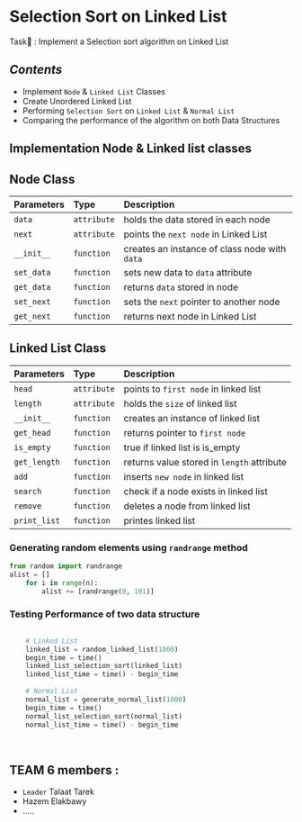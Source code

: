 
# Selection Sort on Linked List

Task🚀 : Implement a Selection sort algorithm on Linked List

## *Contents*
- Implement `Node` & `Linked List` Classes
- Create Unordered Linked List 
- Performing `Selection Sort` on `Linked List` & `Normal List`
- Comparing the performance of the algorithm on both Data Structures

## Implementation Node & Linked list classes

## Node Class
| Parameters | Type     | Description                |
| :-------- | :------- | :------------------------- |
| `data` | `attribute` | holds the data stored in each node |
| `next` | `attribute` | points the `next node` in Linked List |
| `__init__` | `function` | creates an instance of class node with `data` |
| `set_data` | `function` | sets new data to `data` attribute |
| `get_data` | `function` | returns `data` stored in node |
| `set_next` | `function` | sets the `next` pointer to another node |
| `get_next` | `function` | returns next node in Linked List |


## Linked List Class
| Parameters | Type     | Description                |
| :-------- | :------- | :------------------------- |
| `head` | `attribute` | points to `first node` in linked list |
| `length` | `attribute` | holds the `size` of linked list |
| `__init__` | `function` | creates an instance of linked list |
| `get_head` | `function` | returns pointer to `first node` |
| `is_empty` | `function` | true if linked list is is_empty |
| `get_length` | `function` | returns value stored in `length` attribute |
| `add` | `function` | inserts `new node` in linked list |
| `search` | `function` | check if a node exists in linked list |
| `remove` | `function` | deletes a node from linked list |
| `print_list` | `function` | printes linked list |



### Generating random elements using `randrange` method
```python
from random import randrange
alist = []
    for i in range(n):
        alist += [randrange(0, 101)]
```
### Testing Performance of two data structure
```python

    # Linked List
    linked_list = random_linked_list(1000)
    begin_time = time()
    linked_list_selection_sort(linked_list)
    linked_list_time = time() - begin_time
    
    # Normal List
    normal_list = generate_normal_list(1000)
    begin_time = time()
    normal_list_selection_sort(normal_list)
    normal_list_time = time() - begin_time
```
<br/>

## TEAM 6 members :
- `Leader` Talaat Tarek  
- Hazem Elakbawy
- .....